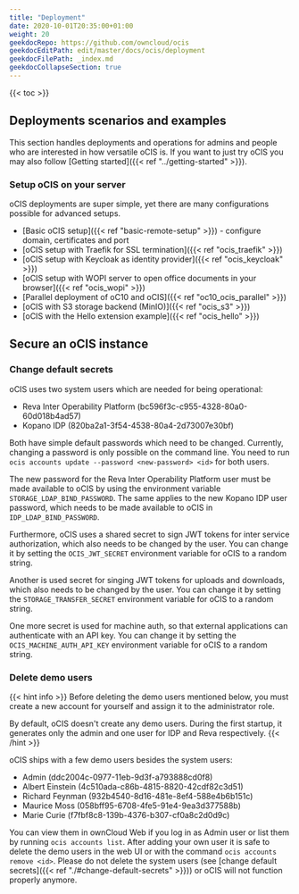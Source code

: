 ```yaml
---
title: "Deployment"
date: 2020-10-01T20:35:00+01:00
weight: 20
geekdocRepo: https://github.com/owncloud/ocis
geekdocEditPath: edit/master/docs/ocis/deployment
geekdocFilePath: _index.md
geekdocCollapseSection: true
---
```


{{< toc >}}

## Deployments scenarios and examples
This section handles deployments and operations for admins and people who are interested in how versatile oCIS is. If you want to just try oCIS you may also follow [Getting started]({{< ref "../getting-started" >}}).

### Setup oCIS on your server
oCIS deployments are super simple, yet there are many configurations possible for advanced setups.

- [Basic oCIS setup]({{< ref "basic-remote-setup" >}}) - configure domain, certificates and port
- [oCIS setup with Traefik for SSL termination]({{< ref "ocis_traefik" >}})
- [oCIS setup with Keycloak as identity provider]({{< ref "ocis_keycloak" >}})
- [oCIS setup with WOPI server to open office documents in your browser]({{< ref "ocis_wopi" >}})
- [Parallel deployment of oC10 and oCIS]({{< ref "oc10_ocis_parallel" >}})
- [oCIS with S3 storage backend (MinIO)]({{< ref "ocis_s3" >}})
- [oCIS with the Hello extension example]({{< ref "ocis_hello" >}})


## Secure an oCIS instance

### Change default secrets
oCIS uses two system users which are needed for being operational:
- Reva Inter Operability Platform (bc596f3c-c955-4328-80a0-60d018b4ad57)
- Kopano IDP (820ba2a1-3f54-4538-80a4-2d73007e30bf)

Both have simple default passwords which need to be changed. Currently, changing a password is only possible on the command line. You need to run `ocis accounts update --password <new-password> <id>` for both users.

The new password for the Reva Inter Operability Platform user must be made available to oCIS by using the environment variable `STORAGE_LDAP_BIND_PASSWORD`. The same applies to the new Kopano IDP user password, which needs to be made available to oCIS in `IDP_LDAP_BIND_PASSWORD`.

Furthermore, oCIS uses a shared secret to sign JWT tokens for inter service authorization, which also needs to be changed by the user.
You can change it by setting the `OCIS_JWT_SECRET` environment variable for oCIS to a random string.

Another is used secret for singing JWT tokens for uploads and downloads, which also needs to be changed by the user.
You can change it by setting the `STORAGE_TRANSFER_SECRET` environment variable for oCIS to a random string.

One more secret is used for machine auth, so that external applications can authenticate with an API key.
You can change it by setting the `OCIS_MACHINE_AUTH_API_KEY` environment variable for oCIS to a random string.

### Delete demo users

{{< hint info >}}
Before deleting the demo users mentioned below, you must create a new account for yourself and assign it to the administrator role.

By default, oCIS doesn't create any demo users. During the first startup, it generates only the admin and one user for IDP and Reva respectively.
{{< /hint >}}

oCIS ships with a few demo users besides the system users:
- Admin (ddc2004c-0977-11eb-9d3f-a793888cd0f8)
- Albert Einstein (4c510ada-c86b-4815-8820-42cdf82c3d51)
- Richard Feynman (932b4540-8d16-481e-8ef4-588e4b6b151c)
- Maurice Moss (058bff95-6708-4fe5-91e4-9ea3d377588b)
- Marie Curie (f7fbf8c8-139b-4376-b307-cf0a8c2d0d9c)

You can view them in ownCloud Web if you log in as Admin user or list them by running `ocis accounts list`.
After adding your own user it is safe to delete the demo users in the web UI or with the command `ocis accounts remove <id>`. Please do not delete the system users (see [change default secrets]({{< ref "./#change-default-secrets" >}})) or oCIS will not function properly anymore.
